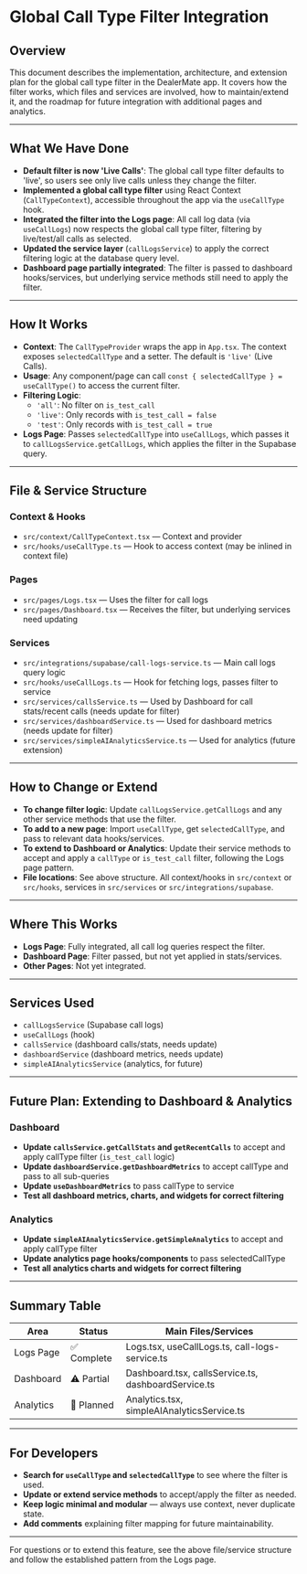 # Global Call Type Filter Integration

## Overview
This document describes the implementation, architecture, and extension plan for the global call type filter in the DealerMate app. It covers how the filter works, which files and services are involved, how to maintain/extend it, and the roadmap for future integration with additional pages and analytics.

---

## What We Have Done
- **Default filter is now 'Live Calls'**: The global call type filter defaults to 'live', so users see only live calls unless they change the filter.
- **Implemented a global call type filter** using React Context (`CallTypeContext`), accessible throughout the app via the `useCallType` hook.
- **Integrated the filter into the Logs page**: All call log data (via `useCallLogs`) now respects the global call type filter, filtering by live/test/all calls as selected.
- **Updated the service layer** (`callLogsService`) to apply the correct filtering logic at the database query level.
- **Dashboard page partially integrated**: The filter is passed to dashboard hooks/services, but underlying service methods still need to apply the filter.

---

## How It Works
- **Context**: The `CallTypeProvider` wraps the app in `App.tsx`. The context exposes `selectedCallType` and a setter. The default is `'live'` (Live Calls).
- **Usage**: Any component/page can call `const { selectedCallType } = useCallType()` to access the current filter.
- **Filtering Logic**:
  - `'all'`: No filter on `is_test_call`
  - `'live'`: Only records with `is_test_call = false`
  - `'test'`: Only records with `is_test_call = true`
- **Logs Page**: Passes `selectedCallType` into `useCallLogs`, which passes it to `callLogsService.getCallLogs`, which applies the filter in the Supabase query.

---

## File & Service Structure

### Context & Hooks
- `src/context/CallTypeContext.tsx` — Context and provider
- `src/hooks/useCallType.ts` — Hook to access context (may be inlined in context file)

### Pages
- `src/pages/Logs.tsx` — Uses the filter for call logs
- `src/pages/Dashboard.tsx` — Receives the filter, but underlying services need updating

### Services
- `src/integrations/supabase/call-logs-service.ts` — Main call logs query logic
- `src/hooks/useCallLogs.ts` — Hook for fetching logs, passes filter to service
- `src/services/callsService.ts` — Used by Dashboard for call stats/recent calls (needs update for filter)
- `src/services/dashboardService.ts` — Used for dashboard metrics (needs update for filter)
- `src/services/simpleAIAnalyticsService.ts` — Used for analytics (future extension)

---

## How to Change or Extend
- **To change filter logic**: Update `callLogsService.getCallLogs` and any other service methods that use the filter.
- **To add to a new page**: Import `useCallType`, get `selectedCallType`, and pass to relevant data hooks/services.
- **To extend to Dashboard or Analytics**: Update their service methods to accept and apply a `callType` or `is_test_call` filter, following the Logs page pattern.
- **File locations**: See above structure. All context/hooks in `src/context` or `src/hooks`, services in `src/services` or `src/integrations/supabase`.

---

## Where This Works
- **Logs Page**: Fully integrated, all call log queries respect the filter.
- **Dashboard Page**: Filter passed, but not yet applied in stats/services.
- **Other Pages**: Not yet integrated.

---

## Services Used
- `callLogsService` (Supabase call logs)
- `useCallLogs` (hook)
- `callsService` (dashboard calls/stats, needs update)
- `dashboardService` (dashboard metrics, needs update)
- `simpleAIAnalyticsService` (analytics, for future)

---

## Future Plan: Extending to Dashboard & Analytics

### Dashboard
- **Update `callsService.getCallStats` and `getRecentCalls`** to accept and apply callType filter (`is_test_call` logic)
- **Update `dashboardService.getDashboardMetrics`** to accept callType and pass to all sub-queries
- **Update `useDashboardMetrics`** to pass callType to service
- **Test all dashboard metrics, charts, and widgets for correct filtering**

### Analytics
- **Update `simpleAIAnalyticsService.getSimpleAnalytics`** to accept and apply callType filter
- **Update analytics page hooks/components** to pass selectedCallType
- **Test all analytics charts and widgets for correct filtering**

---

## Summary Table
| Area       | Status           | Main Files/Services                                      |
|------------|------------------|---------------------------------------------------------|
| Logs Page  | ✅ Complete      | Logs.tsx, useCallLogs.ts, call-logs-service.ts           |
| Dashboard  | ⚠️ Partial       | Dashboard.tsx, callsService.ts, dashboardService.ts      |
| Analytics  | 🚧 Planned       | Analytics.tsx, simpleAIAnalyticsService.ts               |

---

## For Developers
- **Search for `useCallType` and `selectedCallType`** to see where the filter is used.
- **Update or extend service methods** to accept/apply the filter as needed.
- **Keep logic minimal and modular** — always use context, never duplicate state.
- **Add comments** explaining filter mapping for future maintainability.

---

For questions or to extend this feature, see the above file/service structure and follow the established pattern from the Logs page.
